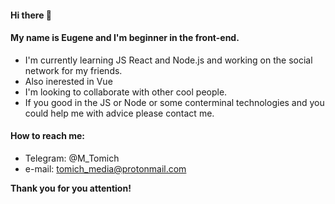 #### Hi there 👋

#### My name is Eugene and I'm beginner in the front-end.
* I'm currently learning JS React and Node.js and working on the social network for my friends.
* Also inerested in Vue
* I'm looking to collaborate with other cool people.
* If you good in the JS or Node or some conterminal technologies and you could help me with advice please contact me.

#### How to reach me: 
* Telegram: @M_Tomich
* e-mail: tomich_media@protonmail.com


<b>Thank you for you attention!</b>

<!--
**epotapp/epotapp** is a ✨ _special_ ✨ repository because its `README.md` (this file) appears on your GitHub profile.

Here are some ideas to get you started:

- 🔭 I’m currently working on ...
- 🌱 I’m currently learning ...
- 👯 I’m looking to collaborate on ...
- 🤔 I’m looking for help with ...
- 💬 Ask me about ...
- 📫 How to reach me: ...
- 😄 Pronouns: ...
- ⚡ Fun fact: ...
-->
